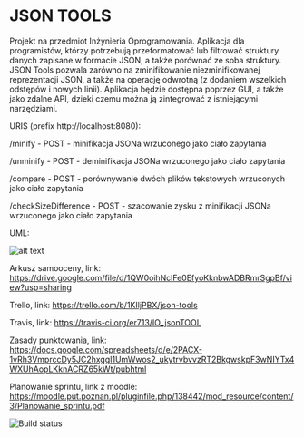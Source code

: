 # JSON TOOLS

Projekt na przedmiot Inżynieria Oprogramowania. Aplikacja dla programistów, którzy potrzebują przeformatować lub filtrować struktury danych zapisane w formacie JSON, a także porównać ze soba struktury. JSON Tools pozwala zarówno na zminifikowanie niezminifikowanej reprezentacji JSON, a także na operację odwrotną (z dodaniem wszelkich odstępów i nowych linii). Aplikacja będzie dostępna poprzez GUI, a także jako zdalne API, dzieki czemu można ją zintegrować z istniejącymi narzędziami.

URIS (prefix http://localhost:8080):

/minify - POST - minifikacja JSONa wrzuconego jako ciało zapytania

/unminify - POST - deminifikacja JSONa wrzuconego jako ciało zapytania

/compare - POST - porównywanie dwóch plików tekstowych wrzuconych jako ciało zapytania

/checkSizeDifference - POST - szacowanie zysku z minifikacji JSONa wrzuconego jako ciało zapytania

UML:

![alt text](https://raw.githubusercontent.com/er713/IO_jsonTOOL/master/diagram%20klas.png)

Arkusz samooceny, link: https://drive.google.com/file/d/1QW0oihNclFe0EfyoKknbwADBRmrSgpBf/view?usp=sharing

Trello, link: https://trello.com/b/1KIljPBX/json-tools

Travis, link: https://travis-ci.org/er713/IO_jsonTOOL

Zasady punktowania, link: https://docs.google.com/spreadsheets/d/e/2PACX-1vRh3VmprccDy5JC2hxggI1UmWwos2_ukytrvbvvzRT2BkgwskpF3wNIYTx4WXUhAopLKknACRZ65kWt/pubhtml

Planowanie sprintu, link z moodle: https://moodle.put.poznan.pl/pluginfile.php/138442/mod_resource/content/3/Planowanie_sprintu.pdf

![Build status](https://travis-ci.org/er713/IO_jsonTOOL.svg?branch=master)
